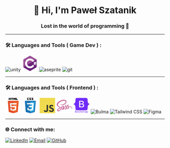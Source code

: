 <h1 align="center">👋 Hi, I'm Paweł Szatanik</h1>
<h3 align="center">Lost in the world of programming 🤠</h3>

---

### 🛠️ Languages and Tools ( Game Dev ) :
<div align="left">
  <img src="https://i.pinimg.com/474x/8c/71/58/8c71585dab5d9c39242bd3e80f3418f8.jpg" alt="unity" width="50" height="50"/>   
  <img src="https://raw.githubusercontent.com/devicons/devicon/master/icons/csharp/csharp-original.svg" alt="csharp" width="50" height="50"/>
  <img src="https://upload.wikimedia.org/wikipedia/commons/thumb/6/69/Logo_Aseprite.svg/1200px-Logo_Aseprite.svg.png" alt="aseprite" width="50" height="50"/> 
  <img src="https://upload.wikimedia.org/wikipedia/commons/thumb/3/3f/Git_icon.svg/1200px-Git_icon.svg.png" alt="git" width="50" height="50"/>   
</div>

---

### 🛠️ Languages and Tools ( Frontend ) :
<div align="left">
  <img src="https://raw.githubusercontent.com/devicons/devicon/master/icons/html5/html5-original-wordmark.svg" alt="HTML5" width="50" height="50" />
  <img src="https://raw.githubusercontent.com/devicons/devicon/master/icons/css3/css3-original-wordmark.svg" alt="CSS3" width="50" height="50" />
  <img src="https://raw.githubusercontent.com/devicons/devicon/master/icons/javascript/javascript-original.svg" alt="JavaScript" width="50" height="50" />
  <img src="https://raw.githubusercontent.com/devicons/devicon/master/icons/sass/sass-original.svg" alt="Sass" width="50" height="50" />
  <img src="https://raw.githubusercontent.com/devicons/devicon/master/icons/bootstrap/bootstrap-plain-wordmark.svg" alt="Bootstrap" width="50" height="50" />
  <img src="https://raw.githubusercontent.com/gilbarbara/logos/804dc257b59e144eaca5bc6ffd16949752c6f789/logos/bulma.svg" alt="Bulma" width="50" height="50" />
  <img src="https://www.vectorlogo.zone/logos/tailwindcss/tailwindcss-icon.svg" alt="Tailwind CSS" width="50" height="50" />
  <img src="https://www.vectorlogo.zone/logos/figma/figma-icon.svg" alt="Figma" width="50" height="50" />
</div>

---

### 🌐 Connect with me:
<a href="https://www.linkedin.com/in/pawe%C5%82-szatanik-712b47282" target="_blank"><img src="https://img.shields.io/badge/-LinkedIn-%230077B5?style=for-the-badge&logo=linkedin&logoColor=white" alt="LinkedIn"></a>
<a href="mailto:pawel.szatanik.priv@gmail.com"><img src="https://img.shields.io/badge/Email-%23D14836?style=for-the-badge&logo=gmail&logoColor=white" alt="Email"></a>
<a href="https://github.com/pawcix"><img src="https://img.shields.io/badge/GitHub-%2312100E?style=for-the-badge&logo=github&logoColor=white" alt="GitHub"></a>


